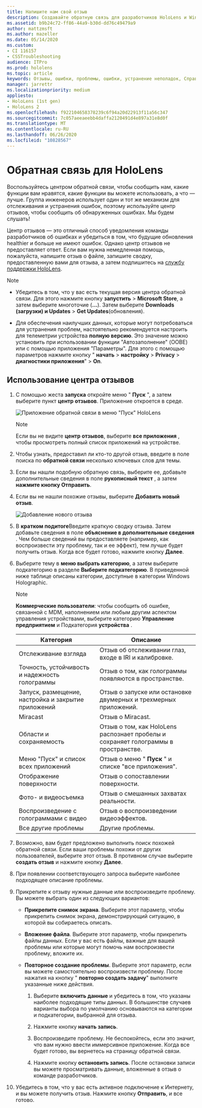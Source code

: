```yaml
---
title: Напишите нам свой отзыв
description: Создавайте обратную связь для разработчиков HoloLens и Windows Mixed Reality с помощью центра обратной связи.
ms.assetid: b9b24c72-ff86-44a9-b30d-dd76c49479a9
author: mattzmsft
ms.author: mazeller
ms.date: 05/14/2020
ms.custom:
- CI 116157
- CSSTroubleshooting
audience: ITPro
ms.prod: hololens
ms.topic: article
keywords: Отзывы, ошибки, проблемы, ошибки, устранение неполадок, Справка
manager: jarrettr
ms.localizationpriority: medium
appliesto:
- HoloLens (1st gen)
- HoloLens 2
ms.openlocfilehash: f922104658378239c6f94a20d22913f11a56c347
ms.sourcegitcommit: 7c057aeeaeebb4daffa2120491d4e897a31e8d0f
ms.translationtype: MT
ms.contentlocale: ru-RU
ms.lasthandoff: 06/26/2020
ms.locfileid: "10828567"
---
```

# Обратная связь для HoloLens

Воспользуйтесь центром обратной связи, чтобы сообщить нам, какие функции вам нравятся, какие функции вы можете использовать, а что — лучше. Группа инженеров использует один и тот же механизм для отслеживания и устранения ошибок, поэтому используйте центр отзывов, чтобы сообщить об обнаруженных ошибках. Мы будем слушать!

Центр отзывов — это отличный способ уведомления команды разработчиков об ошибках и убедиться в том, что будущие обновления healthier и больше не имеют ошибок. Однако центр отзывов не предоставляет ответ. Если вам нужна немедленная помощь, пожалуйста, напишите отзыв о файле, запишите сводку, предоставленную вами для отзыва, а затем подпишитесь на [службу поддержки HoloLens](https://support.microsoft.com/supportforbusiness/productselection?sapid=e9391227-fa6d-927b-0fff-f96288631b8f).

> [!NOTE]  
>  
> - Убедитесь в том, что у вас есть текущая версия центра обратной связи. Для этого нажмите кнопку **запустить**  >  **Microsoft Store**, а затем выберите многоточие (**...**). Затем выберите **Downloads (загрузки) и Updates**  >  **Get Updates**(обновления).  
>  
> - Для обеспечения наилучших данных, которые могут потребоваться для устранения проблем, настоятельно рекомендуется настроить для телеметрии устройства **полную версию**. Это значение можно установить при использовании функции "Автозаполнение" (OOBE) или с помощью приложения "Параметры". Для этого с помощью параметров нажмите кнопку " **начать**  >  **настройку**  >  **Privacy**  >  **диагностики приложения**"  >  **On**.

## Использование центра отзывов

1. С помощью жеста **запуска** откройте меню " **Пуск** ", а затем выберите пункт **центр отзывов**. Приложение откроется в среде.

   ![Приложение обратной связи в меню "Пуск" HoloLens](./images/hololens2-feedbackhub-tile.png)
   > [!NOTE]  
   > Если вы не видите **центр отзывов**, выберите **все приложения** , чтобы просмотреть полный список приложений на устройстве.

1. Чтобы узнать, предоставил ли кто-то другой отзыв, введите в поле поиска по **обратной связи** несколько ключевых слов для темы.
1. Если вы нашли подобную обратную связь, выберите ее, добавьте дополнительные сведения в поле **рукописный текст** , а затем **нажмите кнопку Отправить**.
1. Если вы не нашли похожие отзывы, выберите **Добавить новый отзыв**.

   ![Добавление нового отзыва](./images/hololens-feedback-1.png)

1. В **кратком подитоге**Введите краткую сводку отзыва. Затем добавьте сведения в поле **объяснение в дополнительные сведения** . Чем больше сведений вы предоставляете (например, как воспроизвести эту проблему, так и ее эффект), тем лучше будет получить отзыв. Когда все будет готово, нажмите кнопку **Далее**.

1. Выберите тему в **меню выбрать категорию**, а затем выберите подкатегорию в разделе **Выберите подкатегорию**. В приведенной ниже таблице описаны категории, доступные в категории Windows Holographic.

   > [!NOTE]  
   > **Коммерческие пользователи**: чтобы сообщить об ошибке, связанной с MDM, наполнением или любым другим аспектом управления устройствами, выберите категорию **Управление предприятием** и Подкатегория **устройства** .

   |Категория |Описание |
   | --- | --- |
   |Отслеживание взгляда |Отзыв об отслеживании глаз, входе в IRI и калибровке. |
   |Точность, устойчивость и надежность голограммы |Отзыв о том, как голограммы появляются в пространстве. |
   |Запуск, размещение, настройка и закрытие приложений |Отзыв о запуске или остановке двумерных и трехмерных приложений. |
   |Miracast |Отзыв о Miracast. |
   |Области и сохраняемость |Отзыв о том, как HoloLens распознает пробелы и сохраняет голограммы в пространстве. |
   |Меню "Пуск" и список всех приложений |Отзыв о меню " **Пуск** " и списке "все приложения". |
   |Отображение поверхности |Отзыв о сопоставлении поверхности. |
   |Фото- и видеосъемка |Отзыв о смешанных захватах реальности. |
   |Воспроизведение с голограммами с видео |Отзыв о воспроизведении видеоэффектов. |
   |Все другие проблемы |Другие проблемы. |

1. Возможно, вам будет предложено выполнить поиск похожей обратной связи. Если ваши проблемы похожи от других пользователей, выберите этот отзыв. В противном случае выберите **создать отзыв** и нажмите кнопку **Далее**.

1. При появлении соответствующего запроса выберите наиболее подходящее описание проблемы.

1. Прикрепите к отзыву нужные данные или воспроизведите проблему. Вы можете выбрать один из следующих вариантов:

   - **Прикрепите снимок экрана**. Выберите этот параметр, чтобы прикрепить снимок экрана, демонстрирующий ситуацию, в которой вы собираетесь описать.
   - **Вложение файла**. Выберите этот параметр, чтобы прикрепить файлы данных. Если у вас есть файлы, важные для вашей проблемы или которые могут помочь нам воспроизвести проблему, вложите их.
   - **Повторное создание проблемы**. Выберите этот параметр, если вы можете самостоятельно воспроизвести проблему. После нажатия на кнопку " **повторно создать задачу**" выполните указанные ниже действия.  

     1. Выберите **включить данные** и убедитесь в том, что указаны наиболее подходящие типы данных. В большинстве случаев варианты выбора по умолчанию основываются на категории и подкатегории, выбранной для отзыва.  
     1. Нажмите кнопку **начать запись**.

     1. Воспроизведите проблему. Не беспокойтесь, если это значит, что вам нужно ввести иммерсивное приложение. Когда все будет готово, вы вернетесь на страницу обратной связи.
     1. Нажмите кнопку **остановить запись**. После остановки записи вы можете просматривать данные, вложенные в отзыв о команде разработчиков.

1. Убедитесь в том, что у вас есть активное подключение к Интернету, и вы можете получить отзыв. Нажмите кнопку **Отправить**, и все готово.
